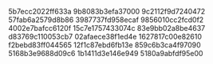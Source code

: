 5b7ecc2022ff633a
9b8083b3efa37000
9c2112f9d7240472
57fab6a2579d8b86
3987737fd958ecaf
9856010cc2fcd0f2
4002e7bafcc6120f
15c7e1757433074c
83e9bb02a8be4637
d83769c110053cb7
02afaece38f1ed4e
1627817c00e82610
f2bebd83ff044565
12f1c87ebd6fb13e
859c6b3ca4f97090
5168b3e9688d09c6
1b1411d3e146e949
5180a9abfdf95e00
